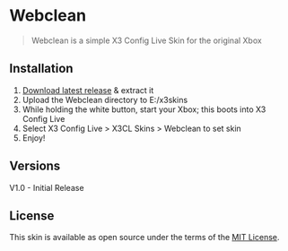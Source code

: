 # Webclean

> Webclean is a simple X3 Config Live Skin for the original Xbox

## Installation
1. [Download latest release](https://github.com/Natetronn/webclean/releases) & extract it
2. Upload the Webclean directory to E:/x3skins
3. While holding the white button, start your Xbox; this boots into X3 Config Live
4. Select X3 Config Live > X3CL Skins > Webclean to set skin
5. Enjoy!


## Versions
V1.0 - Initial Release

## License

This skin is available as open source under the terms of the [MIT License](http://opensource.org/licenses/MIT).